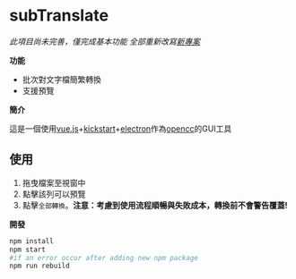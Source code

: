 # subTranslate

*此項目尚未完善，僅完成基本功能*
*全部重新改寫[新專案](https://github.com/dreamfliper/mashingopencc)*

**功能**

* 批次對文字檔簡繁轉換
* 支援預覽

**簡介**

這是一個使用[vue.js](https://vuejs.org)+[kickstart](http://getkickstart.com)+[electron](http://electron.atom.io)作為[opencc](https://github.com/BYVoid/OpenCC)的GUI工具

## 使用

1. 拖曳檔案至視窗中
2. 點擊該列可以預覽
3. 點擊`全部轉換`。__注意：考慮到使用流程順暢與失敗成本，轉換前不會警告覆蓋!__

**開發**

```bash
npm install
npm start
#if an error occur after adding new npm package
npm run rebuild
```

#### 
